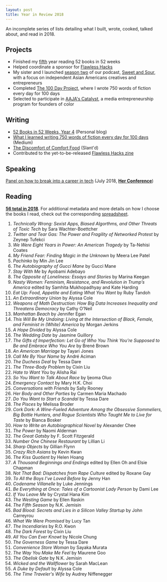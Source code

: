 ```yaml
---
layout: post
title: Year in Review 2018
---
```


An incomplete series of lists detailing what I built, wrote, cooked, talked about, and read in 2018.

## Projects
- Finished my [fifth](https://www.goodreads.com/review/list/5789743-nicole?shelf=52-books-in-52-weeks-2018) year reading 52 books in 52 weeks
- Helped coordinate a sponsor for [Flawless Hacks](http://2017.flawlesshacks.com/)
- My sister and I launched [season two](https://itunes.apple.com/us/podcast/sweet-and-sour/id1189796866) of our podcast, [Sweet and Sour](http://sweetandsour.fm/), with a focus on independent Asian Americans creatives and entrepreneurs
- Completed [The 100 Day Project](https://www.instagram.com/explore/tags/100daysofmylifeasfiction/), where I wrote 750 words of fiction every day for 100 days
- Selected to participate in [AAJA's Catalyst](https://www.aaja.org/catalyst-2018), a media entrepreneurship program for founders of color

## Writing
- [52 Books in 52 Weeks, Year 4](http://nicolezhu.github.io/52-books-in-52-weeks-year4/) (Personal blog)
- [What I learned writing 750 words of fiction every day for 100 days](https://medium.com/@nz/what-i-learned-writing-750-words-of-fiction-every-day-for-100-days-ef75402d8a02) (Medium)
- [The Discomfort of Comfort Food](https://slantd.media/shop/slantd-issue-02) (Slant'd)
- Contributed to the yet-to-be-released [Flawless Hacks zine](http://flawlesshacks.com/zine)

## Speaking

[Panel on how to break into a career in tech](https://twitter.com/nicolelzhu/status/1019959148941889539) (July 2018, **[Her Conference](https://www.herconference.com/)**)

## Reading

**[56 total in 2018](https://www.goodreads.com/challenges/7501-2018-reading-challenge)**. For additional metadata and more details on how I choose the books I read, check out the corresponding [spreadsheet](https://docs.google.com/spreadsheets/d/1JTrkx_8jeIJ_Q3vwwppr4_n9XULfNeD0Rt7ccMktums/edit?usp=sharing).

1. *Technically Wrong: Sexist Apps, Biased Algorthms, and Other Threats of Toxic Tech* by Sara Wachter-Boettcher
2. *Twitter and Tear Gas: The Power and Fragility of Networked Protest* by Zeynep Tufekci
3. *We Were Eight Years in Power: An American Tragedy* by Ta-Nehisi Coates
4. *My Friend Fear: Finding Magic in the Unknown* by Meera Lee Patel
5. *Pachinko* by Min Jin Lee
6. *The Autobiography of Gucci Mane* by Gucci Mane
7. *Stay With Me* by Ayobami Adebayo
8. *The Opposite of Loneliness: Essays and Stories* by Marina Keegan
9. *Nasty Women: Feminism, Resistance, and Revolution in Trump’s America* edited by Samhita Mukhopadhyay and Kate Harding
10. *Eat Up: Food, Appetite and Eating What You Want* by Ruby Tandoh
11. *An Extraordinary Union* by Alyssa Cole
12. *Weapons of Math Destruction: How Big Data Increases Inequality and Threatens Democracy* by Cathy O'Neil
13. *Manhattan Beach* by Jennifer Egan
14. *This Will Be My Undoing: Living at the Intersection of Black, Female, and Feminist in (White) America* by Morgan Jerkins
15. *A Hope Divided* by Alyssa Cole
16. *The Wedding Date* by Jasmine Guillory
17. *The Gifts of Imperfection: Let Go of Who You Think You’re Supposed to Be and Embrace Who You Are* by Brené Brown
18. *An American Marriage* by Tayari Jones
19. *Call Me By Your Name* by André Aciman
20. *The Duchess Deal* by Tessa Dare
21. *The Three-Body Problem* by Cixin Liu
22. *Hate to Want You* by Alisha Rai
23. *So You Want to Talk About Race* by Ijeoma Oluo
24. *Emergency Contact* by Mary H.K. Choi
25. *Conversations with Friends* by Sally Rooney
26. *Her Body and Other Parties* by Carmen Maria Machado
27. *Do You Want to Start a Scandal* by Tessa Dare
28. *The Pisces* by Melissa Broder
29. *Cork Dork: A Wine-Fueled Adventure Among the Obsessive Sommeliers, Big Bottle Hunters, and Rogue Scientists Who Taught Me to Live for Taste* by Bianca Bosker
30. *How to Write an Autobiographical Novel* by Alexander Chee
31. *The Power* by Naomi Alderman
32. *The Great Gatsby* by F. Scott Fitzgerald
33. *Number One Chinese Restaurant* by Lillian Li
34. *Sharp Objects* by Gillian Flynn
35. *Crazy Rich Asians* by Kevin Kwan
36. *The Kiss Quotient* by Helen Hoang
37. *A Thousand Beginnings and Endings* edited by Ellen Oh and Elsie Chapman
38. *Not That Bad: Dispatches from Rape Culture* edited by Roxane Gay
39. *To All the Boys I’ve Loved Before* by Jenny Han
40. *Codename Villanelle* by Luke Jennings
41. *Be Everything at Once: Tales of a Cartoonist Lady Person* by Dami Lee
42. *If You Leave Me* by Crystal Hana Kim
43. *The Westing Game* by Ellen Raskin
44. *The Fifth Season* by N.K. Jemisin
45. *Bad Blood: Secrets and Lies in a Silicon Valley Startup* by John Carreyrou
46. *What We Were Promised* by Lucy Tan
47. *The Incendiaries* by R.O. Kwon
48. *The Dark Forest* by Cixin Liu
49. *All You Can Ever Knowt* by Nicole Chung
50. *The Governess Game* by Tessa Dare
51. *Convenience Store Woman* by Sayaka Murata
52. *The Way You Make Me Feel* by Maurene Goo
53. *The Obelisk Gate* by N.K. Jemisin
54. *Wicked and the Wallflower* by Sarah MacLean
55. *A Duke by Default* by Alyssa Cole
56. *The Time Traveler's Wife* by Audrey Niffenegger